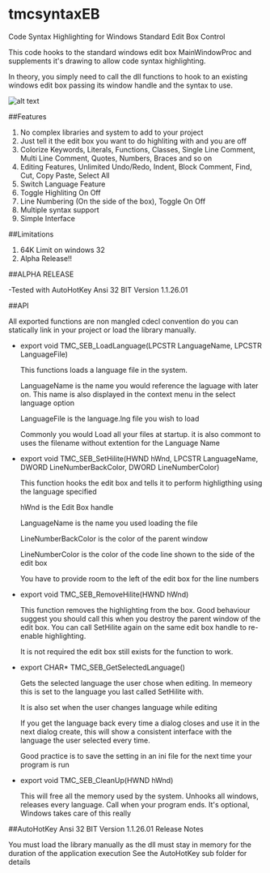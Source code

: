 # tmcsyntaxEB

Code Syntax Highlighting for Windows Standard Edit Box Control

This code hooks to the standard windows edit box MainWindowProc and supplements it's drawing to allow code syntax highlighting.

In theory, you simply need to call the dll functions to hook to an existing windows edit box passing its window handle and the syntax to use.


![alt text](https://cdn.pbrd.co/images/HabSMJC.png)


##Features


1. No complex libraries and system to add to your project
2. Just tell it the edit box you want to do highliting with and you are off
3. Colorize Keywords, Literals, Functions, Classes, Single Line Comment, Multi Line Comment, Quotes, Numbers, Braces and so on
4. Editing Features, Unlimited Undo/Redo, Indent, Block Comment, Find, Cut, Copy Paste, Select All
5. Switch Language Feature
6. Toggle Highliting On Off
7. Line Numbering (On the side of the box), Toggle On Off
8. Multiple syntax support
9. Simple Interface


##Limitations

1. 64K Limit on windows 32
2. Alpha Release!!


##ALPHA RELEASE

-Tested with AutoHotKey Ansi 32 BIT Version 1.1.26.01


##API

All exported functions are non mangled cdecl convention do you can statically link in your project or load the library manually.

+ export void TMC_SEB_LoadLanguage(LPCSTR LanguageName, LPCSTR LanguageFile)

  This functions loads a language file in the system. 

  LanguageName is the name you would reference the laguage with later on. This name is also displayed in the context menu in the select language option

  LanguageFile is the language.lng file you wish to load

  Commonly you would Load all your files at startup. it is also commont to uses the filename without extention for the Language Name

+ export void TMC_SEB_SetHilite(HWND hWnd, LPCSTR LanguageName, DWORD LineNumberBackColor, DWORD LineNumberColor)

  This function hooks the edit box and tells it to perform highligthing using the language specified

  hWnd is the Edit Box handle

  LanguageName is the name you used loading the file

  LineNumberBackColor is the color of the parent window

  LineNumberColor is the color of the code line shown to the side of the edit box


  You have to provide room to the left of the edit box for the line numbers


+ export void TMC_SEB_RemoveHilite(HWND hWnd)

  This function removes the highlighting from the box. Good behaviour suggest you should call this when you destroy the parent window of the edit box. You can call SetHilite again on the same edit box handle to re-enable highlighting.

  It is not required the edit box still exists for the function to work.


+ export CHAR*  TMC_SEB_GetSelectedLanguage()

  Gets the selected language the user chose when editing. In memeory this is set to the language you last called SetHilite with.

  It is also set when the user changes language while editing

  If you get the language back every time a dialog closes and use it in the next dialog create, this will show a consistent interface with the language the user selected every time.

  Good practice is to save the setting in an ini file for the next time your program is run


+ export void TMC_SEB_CleanUp(HWND hWnd)

  This will free all the memory used by the system. Unhooks all windows, releases every language. Call when your program ends. It's optional, Windows takes care of this really


##AutoHotKey Ansi 32 BIT Version 1.1.26.01 Release Notes

  You must load the library manually as the dll must stay in memory for the duration of the application execution
  See the AutoHotKey sub folder for details


